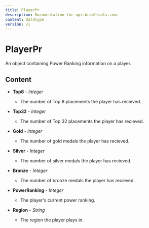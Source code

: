 ```yaml
---
title: PlayerPr
description: Documentation for api.brawltools.com.
content: datatype
version: v1
---
```


# PlayerPr

An object containing Power Ranking information on a player.

## Content

- **Top8** - _Integer_
  - The number of Top 8 placements the player has recieved.

- **Top32** - _Integer_
  - The number of Top 32 placements the player has recieved.

- **Gold** - _Integer_
  - The number of gold medals the player has recieved.

- **Silver** - _Integer_
  - The number of silver medals the player has recieved.

- **Bronze** - _Integer_
  - The number of bronze medals the player has recieved.

- **PowerRanking** - _Integer_
  - The player's current power ranking.

- **Region** - _String_
  - The region the player plays in.
